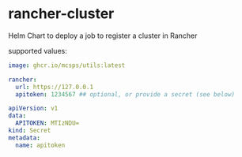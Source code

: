 # rancher-cluster

Helm Chart to deploy a job to register a cluster in Rancher

supported values:

```yaml
image: ghcr.io/mcsps/utils:latest

rancher:
  url: https://127.0.0.1
  apitoken: 1234567 ## optional, or provide a secret (see below)
```


```yaml
apiVersion: v1
data:
  APITOKEN: MTIzNDU=
kind: Secret
metadata:
  name: apitoken
```
